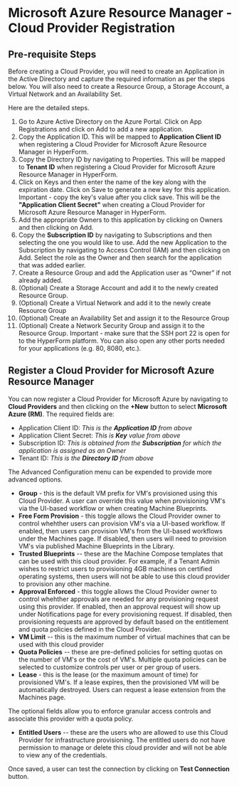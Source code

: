 <figure>
<img src="http://www.hypergrid.com/wp-content/themes/hypergrid/img/logo.png" alt="" />
</figure>

Microsoft Azure Resource Manager - Cloud Provider Registration
===========================

##   Pre-requisite Steps

Before creating a Cloud Provider, you will need to create an Application in the Active Directory and capture the required information as per the steps below. You will also need to create a Resource Group, a Storage Account, a Virtual Network and an Availability Set.

Here are the detailed steps.
1.   Go to Azure Active Directory on the Azure Portal. Click on App Registrations and click on Add to add a new application.
2.   Copy the Application ID. This will be mapped to **Application Client ID** when registering a Cloud Provider for Microsoft Azure Resource Manager in HyperForm.
3.   Copy the Directory ID by navigating to Properties. This will be mapped to **Tenant ID** when registering a Cloud Provider for Microsoft Azure Resource Manager in HyperForm.
4.   Click on Keys and then enter the name of the key along with the expiration date. Click on Save to generate a new key for this application. Important - copy the key's value after you click save. This will be the **"Application Client Secret"** when creating a Cloud Provider for Microsoft Azure Resource Manager in HyperForm.
5.   Add the appropriate Owners to this application by clicking on Owners and then clicking on Add.
6.   Copy the **Subscription ID** by navigating to Subscriptions and then selecting the one you would like to use. Add the new Application to the Subscription by navigating to Access Control (IAM) and then clicking on Add. Select the role as the Owner and then search for the application that was added earlier.
7.   Create a Resource Group and add the Application user as “Owner” if not already added.
8.   (Optional) Create a Storage Account and add it to the newly created Resource Group.
9.   (Optional) Create a Virtual Network and add it to the newly create Resource Group
10.   (Optional) Create an Availability Set and assign it to the Resource Group
11.   (Optional) Create a Network Security Group and assign it to the Resource Group. Important - make sure that the SSH port 22 is open for to the HyperForm platform. You can also open any other ports needed for your applications (e.g. 80, 8080, etc.).

##   Register a Cloud Provider for Microsoft Azure Resource Manager

You can now register a Cloud Provider for Microsoft Azure by navigating to **Cloud Providers** and then clicking on the **+New** button to select **Microsoft Azure (RM)**. The required fields are:
-   Application Client ID: *This is the **Application ID** from above*
-   Application Client Secret: *This is **Key** value from above*
-   Subscription ID: *This is obtained from the **Subscription** for which the application is assigned as an Owner*
-   Tenant ID: *This is the **Directory ID** from above*

The Advanced Configuration menu can be expended to provide more advanced options.
-   **Group** - this is the default VM prefix for VM's provisioned using this Cloud Provider. A user can override this value when provisioning VM's via the UI-based workflow or when creating Machine Blueprints.
-   **Free Form Provision** - this toggle allows the Cloud Provider owner to control whehther users can provision VM's via a UI-based workflow. If enabled, then users can provision VM's from the UI-based workflows under the Machines page. If disabled, then users will need to provision VM's via published Machine Blueprints in the Library.
-   **Trusted Blueprints** -- these are the Machine Compose templates that can be used with this cloud provider. For example, if a Tenant Admin wishes to restrict users to provisioning 4GB machines on certified operating systems, then users will not be able to use this cloud provider to provision any other machine.
-   **Approval Enforced** - this toggle allows the Cloud Provider owner to control whehther approvals are needed for any provisioning request using this provider. If enabled, then an approval request will show up under Notifications page for every provisioning request. If disabled, then provisioning requests are approved by default based on the entitlement and quota policies defined in the Cloud Provider.
-   **VM Limit** -- this is the maximum number of virtual machines that can be used with this cloud provider
-   **Quota Policies** -- these are pre-defined policies for setting quotas on the number of VM's or the cost of VM's. Multiple quota policies can be selected to customize controls per user or per group of users.
-   **Lease** - this is the lease (or the maximum amount of time) for provisioned VM's. If a lease expires, then the provisioned VM will be automatically destroyed. Users can request a lease extension from the Machines page.

The optional fields allow you to enforce granular access controls and associate this provider with a quota policy.
-   **Entitled Users** -- these are the users who are allowed to use this Cloud Provider for infrastructure provisioning. The entitled users do not have permission to manage or delete this cloud provider and will not be able to view any of the credentials.

Once saved, a user can test the connection by clicking on **Test Connection** button.

